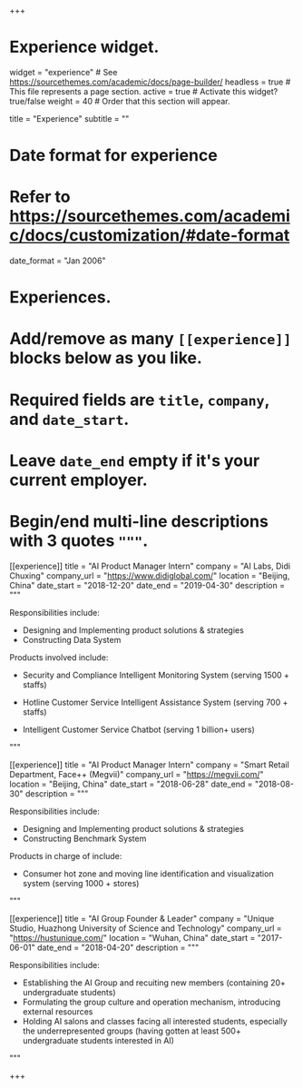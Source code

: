 +++
# Experience widget.
widget = "experience"  # See https://sourcethemes.com/academic/docs/page-builder/
headless = true  # This file represents a page section.
active = true  # Activate this widget? true/false
weight = 40  # Order that this section will appear.

title = "Experience"
subtitle = ""

# Date format for experience
#   Refer to https://sourcethemes.com/academic/docs/customization/#date-format
date_format = "Jan 2006"

# Experiences.
#   Add/remove as many `[[experience]]` blocks below as you like.
#   Required fields are `title`, `company`, and `date_start`.
#   Leave `date_end` empty if it's your current employer.
#   Begin/end multi-line descriptions with 3 quotes `"""`.
[[experience]]
  title = "AI Product Manager Intern"
  company = "AI Labs, Didi Chuxing"
  company_url = "https://www.didiglobal.com/"
  location = "Beijing, China"
  date_start = "2018-12-20"
  date_end = "2019-04-30"
  description = """

Responsibilities include:

- Designing and Implementing product solutions & strategies 
- Constructing Data System

Products involved include:

- Security and Compliance Intelligent Monitoring System (serving 1500 + staffs)

- Hotline Customer Service Intelligent Assistance System (serving 700 + staffs)
- Intelligent Customer Service Chatbot (serving 1 billion+ users)

"""

[[experience]]
  title = "AI Product Manager Intern"
  company = "Smart Retail Department, Face++ (Megvii)"
  company_url = "https://megvii.com/"
  location = "Beijing, China"
  date_start = "2018-06-28"
  date_end = "2018-08-30"
  description = """

Responsibilities include:

- Designing and Implementing product solutions & strategies 
- Constructing Benchmark System

Products in charge of include:

- Consumer hot zone and moving line identification and visualization system (serving 1000 + stores)

 """

[[experience]]
  title = "AI Group Founder & Leader"
  company = "Unique Studio, Huazhong University of Science and Technology"
  company_url = "https://hustunique.com/"
  location = "Wuhan, China"
  date_start = "2017-06-01"
  date_end = "2018-04-20"
  description = """

Responsibilities include:

- Establishing the AI Group and recuiting new members (containing 20+ undergraduate students)
- Formulating the group culture and operation mechanism, introducing external resources
- Holding AI salons and classes facing all interested students, especially the underrepresented groups (having gotten at least 500+ undergraduate students interested in AI)

 """

+++
